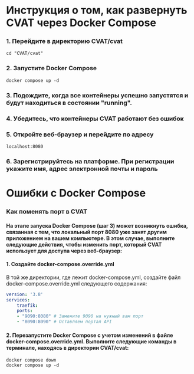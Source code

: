 # Инструкция о том, как развернуть CVAT через Docker Compose

### 1. Перейдите в директорию CVAT/cvat
```
cd "CVAT/cvat"
```
### 2. Запустите Docker Compose
```
docker compose up -d
```
### 3. Подождите, когда все контейнеры успешно запустятся и будут находиться в состоянии "running".

### 4. Убедитесь, что контейнеры CVAT работают без ошибок

### 5. Откройте веб-браузер и перейдите по адресу
```
localhost:8080
```
### 6. Зарегистрируйтесь на платформе. При регистрации укажите имя, адрес электронной почты и пароль



# Ошибки c Docker Compose

### Как поменять порт в CVAT
 #### На этапе запуска Docker Compose (шаг 3) может возникнуть ошибка, связанная с тем, что локальный порт 8080 уже занят другим приложением на вашем компьютере. В этом случае, выполните следующие действия, чтобы изменить порт, который CVAT использует для доступа через веб-браузер:

#### 1. Создайте docker-compose.override.yml
В той же директории, где лежит docker-compose.yml, создайте файл docker-compose.override.yml следующего содержания:
```yaml
version: '3.8'
services:
    traefik:
    ports:
    - "9090:8080" # Замените 9090 на нужный вам порт
    - "8090:8090" # Оставляем портал API
```
#### 2. Перезапустите Docker Compose с учетом изменений в файле docker-compose.override.yml. Выполните следующие команды в терминале, находясь в директории CVAT/cvat:
```
docker compose down 
docker compose up -d

```

